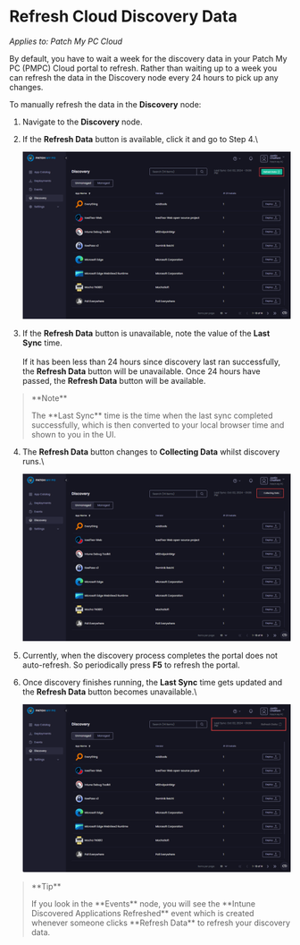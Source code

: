 # Refresh Cloud Discovery Data

_Applies to: Patch My PC Cloud_

By default, you have to wait a week for the discovery data in your Patch My PC (PMPC) Cloud portal to refresh. Rather than waiting up to a week you can refresh the data in the Discovery node every 24 hours to pick up any changes.

To manually refresh the data in the **Discovery** node:

1. Navigate to the **Discovery** node.
2.  If the **Refresh Data** button is available, click it and go to Step 4.\\

    !["Refresh Data" button available](/_images/image-(394).png)
3. If the **Refresh Data** button is unavailable, note the value of the **Last Sync** time.\
   \
   If it has been less than 24 hours since discovery last ran successfully, the **Refresh Data** button will be unavailable. Once 24 hours have passed, the **Refresh Data** button will be available.

> \*\*Note\*\*
>
> The \*\*Last Sync\*\* time is the time when the last sync completed successfully, which is then converted to your local browser time and shown to you in the UI.

4.  The **Refresh Data** button changes to **Collecting Data** whilst discovery runs.\\

    !["Refresh Data" button changed to "Collecting Data" whilst discovery runs](/_images/image-(395).png)
5. Currently, when the discovery process completes the portal does not auto-refresh. So periodically press **F5** to refresh the portal.
6.  Once discovery finishes running, the **Last Sync** time gets updated and the **Refresh Data** button becomes unavailable.\\

    !["Last Sync" time updated and "Refresh data" unavailable](/_images/image-(396).png)

> \*\*Tip\*\*
>
> If you look in the \*\*Events\*\* node, you will see the \*\*Intune Discovered Applications Refreshed\*\* event which is created whenever someone clicks \*\*Refresh Data\*\* to refresh your discovery data.